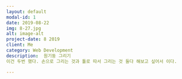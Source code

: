 ```yaml
---
layout: default
modal-id: 1
date: 2019-08-22
img: 8-27.jpg
alt: image-alt
project-date: 8 2019
client: Me
category: Web Development
description:  원기둥 그리기
이건 두번 했다. 손으로 그리는 것과 툴로 따서 그리는 것 둘다 해보고 싶어서 이다.

---
```

